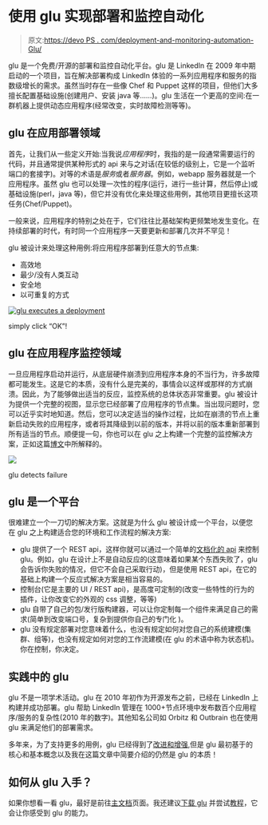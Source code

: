 # 使用 glu 实现部署和监控自动化

> 原文:[https://devo PS . com/deployment-and-monitoring-automation-Glu/](https://devops.com/deployment-and-monitoring-automation-glu/)

glu 是一个免费/开源的部署和监控自动化平台。glu 是 LinkedIn 在 2009 年中期启动的一个项目，旨在解决部署构成 LinkedIn 体验的一系列应用程序和服务的指数级增长的需求。虽然当时存在一些像 Chef 和 Puppet 这样的项目，但他们大多擅长配置基础设施(创建用户、安装 java 等……)。glu 生活在一个更高的空间:在一群机器上提供动态应用程序(经常改变，实时故障检测等等)。

## glu 在应用部署领域

首先，让我们从一些定义开始:当我说*应用程序*时，我指的是一段通常需要运行的代码，并且通常提供某种形式的 api 来与之对话(在较低的级别上，它是一个监听端口的套接字)。对等的术语是*服务*或者*服务器*。例如，webapp 服务器就是一个应用程序。虽然 glu 也可以处理一次性的程序(运行，进行一些计算，然后停止)或基础设施(perl，java 等)，但它并没有优化来处理这些用例，其他项目更擅长这项任务(Chef/Puppet)。

一般来说，应用程序的特别之处在于，它们往往比基础架构更频繁地发生变化。在持续部署的时代，有时同一个应用程序一天要更新和部署几次并不罕见！

glu 被设计来处理这种用例:将应用程序部署到任意大的节点集:

*   高效地
*   最少/没有人类互动
*   安全地
*   以可重复的方式

[![glu executes a deployment](../Images/d55bceb4174e00b1d2698f8383a11d39.png)](https://devops.com/wp-content/uploads/2014/03/executeplan.jpg)

simply click “OK”!

## glu 在应用程序监控领域

一旦应用程序启动并运行，从底层硬件崩溃到应用程序本身的不当行为，许多故障都可能发生。这是它的本质，没有什么是完美的，事情会以这样或那样的方式崩溃。因此，为了能够做出适当的反应，监控系统的总体状态非常重要。glu 被设计为提供一个完整的视图，显示您已经部署了应用程序的节点集。当出现问题时，您可以近乎实时地知道。然后，您可以决定适当的操作过程，比如在崩溃的节点上重新启动失败的应用程序，或者将其降级到以前的版本，并将以前的版本重新部署到所有适当的节点。顺便提一句，你也可以在 glu 之上构建一个完整的监控解决方案，正如这篇[博文](http://www.pongasoft.com/blog/yan/glu/2011/03/18/building-monitoring-solution-with-glu/ "blog post")中所解释的。

![](../Images/3327bdc088b6dd172d2bad9d879dd2f7.png)

glu detects failure

## glu 是一个平台

很难建立一个一刀切的解决方案。这就是为什么 glu 被设计成一个平台，以便您在 glu 之上构建适合您的环境和工作流程的解决方案:

*   glu 提供了一个 REST api，这样你就可以通过一个简单的[文档化的 api](https://pongasoft.github.io/glu/docs/latest/html/orchestration-engine.html#rest-api "api") 来控制 glu。例如，glu 在设计上不是自动反应的(这意味着如果某个东西失败了，glu 会告诉你失败的情况，但它不会自己采取行动)，但是使用 REST api，在它的基础上构建一个反应式解决方案是相当容易的。
*   控制台(它是主要的 UI / REST api)，是高度可定制的(改变一些特性的行为的插件，让你改变它的外观的 css 调整，等等)
*   glu 自带了自己的包/发行版构建器，可以让你定制每一个组件来满足自己的需求(简单到改变端口号，复杂到提供你自己的专门化 )。
*   glu 没有规定部署对您意味着什么，也没有规定如何对您自己的系统建模(集群、组等)，也没有规定如何对您的工作流建模(在 glu 的术语中称为状态机)。你在控制，你决定。

## 实践中的 glu

glu 不是一项学术活动。glu 在 2010 年初作为开源发布之前，已经在 LinkedIn 上构建并成功部署。glu 帮助 LinkedIn 管理在 1000+节点环境中发布数百个应用程序/服务的复杂性(2010 年的数字)。其他知名公司如 Orbitz 和 Outbrain 也在使用 glu 来满足他们的部署需求。

多年来，为了支持更多的用例，glu 已经得到了[改进和增强](https://pongasoft.github.io/glu/docs/latest/html/RELEASE.html "release notes"),但是 glu 最初基于的核心和基本概念以及我在这篇文章中简要介绍的仍然是 glu 的本质！

## 如何从 glu 入手？

如果你想看一看 glu，最好是前往[主文档](https://pongasoft.github.io/glu/docs/latest/html/index.html "documentation")页面。我还建议[下载 glu](https://bintray.com/pongasoft/glu/releases/ "download") 并尝试[教程](https://pongasoft.github.io/glu/docs/latest/html/tutorial.html "tutorial")，它会让你感受到 glu 的能力。